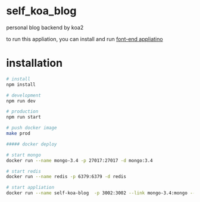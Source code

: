 # self_koa_blog
personal blog backend by koa2

to run this appliation, you can install and run [font-end appliatino](https://github.com/masongzhi/blog)

# installation
```bash
# install
npm install

# development
npm run dev

# production
npm run start

# push docker image
make prod

##### docker deploy

# start mongo
docker run --name mongo-3.4 -p 27017:27017 -d mongo:3.4

# start redis
docker run --name redis -p 6379:6379 -d redis

# start appliation
docker run --name self-koa-blog  -p 3002:3002 --link mongo-3.4:mongo --link redis:redis --env NODE_ENV=production --env "NEW_KOALA_URL=mongodb://mongo:27017/blog" --env REDIS_HOST=redis --env REDIS_PORT=6379 -d masongzhi/self-koa-blog:prod

```
